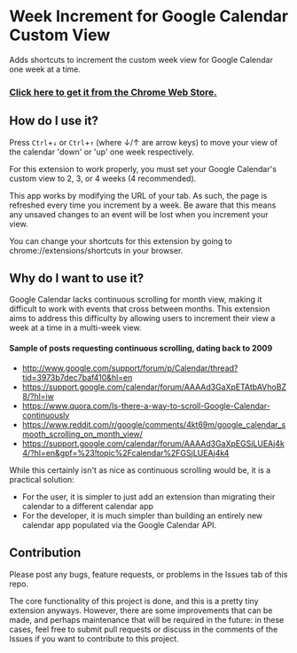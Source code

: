 # Week Increment for Google Calendar Custom View
Adds shortcuts to increment the custom week view for Google Calendar one week at a time.

### [Click here to get it from the Chrome Web Store.](https://chrome.google.com/webstore/detail/week-increment-google-cal/mpdpfnabohjiinfoagikghmlnpnjmihg)

## How do I use it?
Press `Ctrl`+`↓` or `Ctrl`+`↑` (where ↓/↑ are arrow keys) to move your view of the calendar 'down' or 'up' one week respectively. 

For this extension to work properly, you must set your Google Calendar's custom view to 2, 3, or 4 weeks (4 recommended).

This app works by modifying the URL of your tab. As such, the page is refreshed every time you increment by a week. Be aware that this means any unsaved changes to an event will be lost when you increment your view.

You can change your shortcuts for this extension by going to chrome://extensions/shortcuts in your browser.

## Why do I want to use it?
Google Calendar lacks continuous scrolling for month view, making it difficult to work with events that cross between months. This extension aims to address this difficulty by allowing users to increment their view a week at a time in a multi-week view. 

#### Sample of posts requesting continuous scrolling, dating back to 2009
* http://www.google.com/support/forum/p/Calendar/thread?tid=3973b7dec7baf410&hl=en
* https://support.google.com/calendar/forum/AAAAd3GaXpETAtbAVhoBZ8/?hl=iw
* https://www.quora.com/Is-there-a-way-to-scroll-Google-Calendar-continuously
* https://www.reddit.com/r/google/comments/4kt69m/google_calendar_smooth_scrolling_on_month_view/
* https://support.google.com/calendar/forum/AAAAd3GaXpEGSjLUEAj4k4/?hl=en&gpf=%23!topic%2Fcalendar%2FGSjLUEAj4k4

While this certainly isn't as nice as continuous scrolling would be, it is a practical solution:
* For the user, it is simpler to just add an extension than migrating their calendar to a different calendar app
* For the developer, it is much simpler than building an entirely new calendar app populated via the Google Calendar API.

## Contribution
Please post any bugs, feature requests, or problems in the Issues tab of this repo.

The core functionality of this project is done, and this is a pretty tiny extension anyways. However, there are some improvements that can be made, and perhaps maintenance that will be required in the future: in these cases, feel free to submit pull requests or discuss in the comments of the Issues if you want to contribute to this project. 
